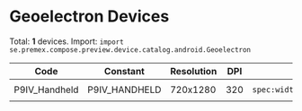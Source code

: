 # Geoelectron Devices

Total: **1** devices. Import: `import se.premex.compose.preview.device.catalog.android.Geoelectron`

| Code | Constant | Resolution | DPI | Compose Spec | Preview Usage |
|------|----------|------------|-----|-------------|---------------|
| P9IV_Handheld | P9IV_HANDHELD | 720x1280 | 320 | `spec:width=720px,height=1280px,dpi=320` | `@Preview(device = Geoelectron.P9IV_HANDHELD)` |

<!-- Generated automatically. Do not edit manually. -->
